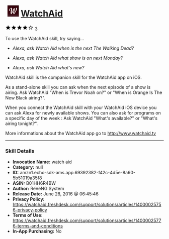 # &nbsp;<img src="skill_icon" alt="WatchAid icon" width="36"> [WatchAid](http://alexa.amazon.com/#skills/amzn1.echo-sdk-ams.app.69392382-f42c-4d5e-8a60-5b51019a35f8)
![4 stars](../../images/ic_star_black_18dp_1x.png)![4 stars](../../images/ic_star_black_18dp_1x.png)![4 stars](../../images/ic_star_black_18dp_1x.png)![4 stars](../../images/ic_star_black_18dp_1x.png)![4 stars](../../images/ic_star_border_black_18dp_1x.png) 3

To use the WatchAid skill, try saying...

* *Alexa, ask Watch Aid when is the next The Walking Dead?*

* *Alexa, ask Watch Aid what show is on next Monday?*

* *Alexa, ask Watch Aid what's new?*

WatchAid skill is the companion skill for the WatchAid app on iOS.

As a stand-alone skill you can ask when the next episode of a show is airing. Ask WatchAid "When is Trevor Noah on?" or "When is Orange Is The New Black airing?".

When you connect the WatchAid skill with your WatchAid iOS device you can ask Alexa for newly available shows. You can also ask for programs on a specific day of the week : Ask WatchAid "What's available?" or "What's airing tonight?".

More informations about the WatchAid app go to http://www.watchaid.tv

***

### Skill Details

* **Invocation Name:** watch aid
* **Category:** null
* **ID:** amzn1.echo-sdk-ams.app.69392382-f42c-4d5e-8a60-5b51019a35f8
* **ASIN:** B01HH6R4BW
* **Author:** ReVeNG System
* **Release Date:** June 28, 2016 @ 06:45:46
* **Privacy Policy:** https://watchaid.freshdesk.com/support/solutions/articles/14000025756-privacy-policy
* **Terms of Use:** https://watchaid.freshdesk.com/support/solutions/articles/14000025776-terms-and-conditions
* **In-App Purchasing:** No
